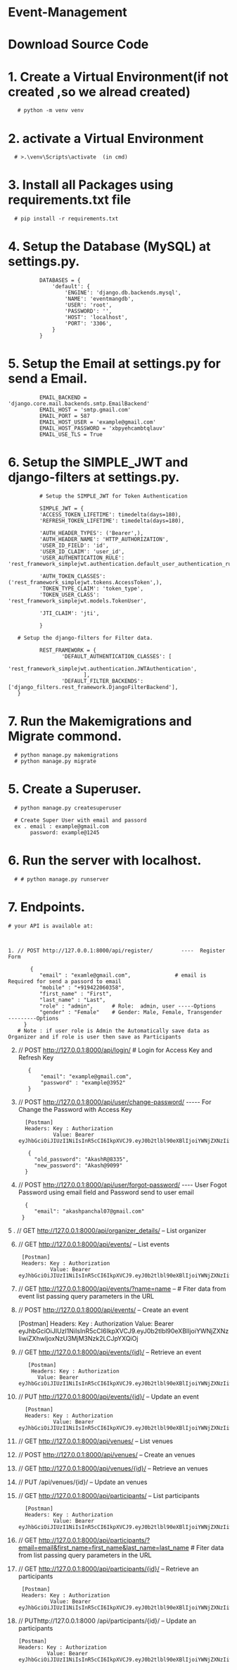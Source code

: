 # Event-Management

# Download Source Code
# 1. Create a Virtual Environment(if not created ,so we alread created)
       # python -m venv venv

# 2. activate a Virtual Environment 
      # >.\venv\Scripts\activate  (in cmd)

# 3. Install all Packages using requirements.txt file
      # pip install -r requirements.txt
      
# 4. Setup the Database (MySQL) at settings.py.

              DATABASES = {
                  'default': {
                      'ENGINE': 'django.db.backends.mysql',
                      'NAME': 'eventmangdb',
                      'USER': 'root',
                      'PASSWORD': '',
                      'HOST': 'localhost',
                      'PORT': '3306',
                  }
              }

# 5. Setup the Email at settings.py for send a Email.

              EMAIL_BACKEND = 'django.core.mail.backends.smtp.EmailBackend'
              EMAIL_HOST = 'smtp.gmail.com'
              EMAIL_PORT = 587
              EMAIL_HOST_USER = 'example@gmail.com'
              EMAIL_HOST_PASSWORD = 'xbpyehcambtqlauv'
              EMAIL_USE_TLS = True


# 6. Setup the SIMPLE_JWT and django-filters at settings.py.

              # Setup the SIMPLE_JWT for Token Authentication
              
              SIMPLE_JWT = {
              'ACCESS_TOKEN_LIFETIME': timedelta(days=180),
              'REFRESH_TOKEN_LIFETIME': timedelta(days=180),

              'AUTH_HEADER_TYPES': ('Bearer',),
              'AUTH_HEADER_NAME': 'HTTP_AUTHORIZATION',
              'USER_ID_FIELD': 'id',
              'USER_ID_CLAIM': 'user_id',
              'USER_AUTHENTICATION_RULE': 'rest_framework_simplejwt.authentication.default_user_authentication_rule',
              
              'AUTH_TOKEN_CLASSES': ('rest_framework_simplejwt.tokens.AccessToken',),
              'TOKEN_TYPE_CLAIM': 'token_type',
              'TOKEN_USER_CLASS': 'rest_framework_simplejwt.models.TokenUser',
              
              'JTI_CLAIM': 'jti',

              }

       # Setup the django-filters for Filter data.

              REST_FRAMEWORK = {
                     'DEFAULT_AUTHENTICATION_CLASSES': [
                            'rest_framework_simplejwt.authentication.JWTAuthentication',
                            ],
                     'DEFAULT_FILTER_BACKENDS': ['django_filters.rest_framework.DjangoFilterBackend'],
       }
       
# 7. Run the Makemigrations and Migrate commond.
      # python manage.py makemigrations
      # python manage.py migrate
      
# 5. Create a Superuser.
      # python manage.py createsuperuser

      # Create Super User with email and passord
      ex . email : example@gmail.com
           password: example@1245

# 6. Run the server with localhost.
      # # python manage.py runserver

# 7. Endpoints.

    # your API is available at:



    1. // POST http://127.0.0.1:8000/api/register/         ----  Register Form

           {
              "email" : "examle@gmail.com",              # email is Required for send a passord to email
              "mobile" : "+919422060358",
              "first_name" : "First",
              "last_name" : "Last",
              "role" : "admin",      # Role:  admin, user -----Options
              "gender" : "Female"    # Gender: Male, Female, Transgender     ---------Options
         }
       # Note : if user role is Admin the Automatically save data as Organizer and if role is user then save as Participants

   2.  // POST   http://127.0.0.1:8000/api/login/      # Login for Access Key and Refresh Key

              {
                  "email": "example@gmail.com",
                  "password" : "example@3952"
              }

              
  3.  // POST http://127.0.0.1:8000/api/user/change-password/     ----- For Change the Password with Access Key

            [Postman]
            Headers: Key : Authorization
                     Value: Bearer eyJhbGciOiJIUzI1NiIsInR5cCI6IkpXVCJ9.eyJ0b2tlbl90eXBlIjoiYWNjZXNzIiwiZXhwIjoxNzU3MjM3Nzk2LCJpYXQiOj

             {
               "old_password": "AkashR@8335",
               "new_password": "Akash@9099"
            }

 4.  // POST http://127.0.0.1:8000/api/user/forgot-password/       ---- User Fogot Password using email field and Password send to user email

           {
              "email": "akashpanchal07@gmail.com"
          }
          
5 . // GET http://127.0.0.1:8000/api/organizer_details/ – List organizer
       
6. // GET http://127.0.0.1:8000/api/events/ – List events
     
        [Postman]
        Headers: Key : Authorization
                 Value: Bearer eyJhbGciOiJIUzI1NiIsInR5cCI6IkpXVCJ9.eyJ0b2tlbl90eXBlIjoiYWNjZXNzIiwiZXhwIjoxNzU3MjM3Nzk2LCJpYXQiOj
     
7.   // GET http://127.0.0.1:8000/api/events/?name=name         – # Fiter data from event list passing query parameters in the URL
     
8.  // POST http://127.0.0.1:8000/api/events/ – Create an event

     [Postman]
     Headers: Key : Authorization
              Value: Bearer eyJhbGciOiJIUzI1NiIsInR5cCI6IkpXVCJ9.eyJ0b2tlbl90eXBlIjoiYWNjZXNzIiwiZXhwIjoxNzU3MjM3Nzk2LCJpYXQiOj
                     
9.  // GET http://127.0.0.1:8000/api/events/{id}/ – Retrieve an event

           [Postman]
            Headers: Key : Authorization
              Value: Bearer eyJhbGciOiJIUzI1NiIsInR5cCI6IkpXVCJ9.eyJ0b2tlbl90eXBlIjoiYWNjZXNzIiwiZXhwIjoxNzU3MjM3Nzk2LCJpYXQiOj
              
10.  // PUT http://127.0.0.1:8000/api/events/{id}/ – Update an event

           [Postman]
           Headers: Key : Authorization
                    Value: Bearer eyJhbGciOiJIUzI1NiIsInR5cCI6IkpXVCJ9.eyJ0b2tlbl90eXBlIjoiYWNjZXNzIiwiZXhwIjoxNzU3MjM3Nzk2LCJpYXQiOj

11.  // GET http://127.0.0.1:8000/api/venues/ – List venues

      
12.  // POST http://127.0.0.1:8000/api/venues/ – Create an venues

13.  // GET http://127.0.0.1:8000/api/venues/{id}/ – Retrieve an venues
     
14.  // PUT /api/venues/{id}/ – Update an venues     
      
       
15.  // GET http://127.0.0.1:8000/api/participants/ – List participants

           [Postman]
           Headers: Key : Authorization
                    Value: Bearer eyJhbGciOiJIUzI1NiIsInR5cCI6IkpXVCJ9.eyJ0b2tlbl90eXBlIjoiYWNjZXNzIiwiZXhwIjoxNzU3MjM3Nzk2LCJpYXQiOj
        
    
16.  // GET http://127.0.0.1:8000/api/participants/?email=email&first_name=first_name&last_name=last_name       # Fiter data from list passing query parameters in the URL
           
17.  // GET http://127.0.0.1:8000/api/participants/{id}/ – Retrieve an participants

          [Postman]
          Headers: Key : Authorization
                   Value: Bearer eyJhbGciOiJIUzI1NiIsInR5cCI6IkpXVCJ9.eyJ0b2tlbl90eXBlIjoiYWNjZXNzIiwiZXhwIjoxNzU3MjM3Nzk2LCJpYXQiOj
                
 18.  // PUThttp://127.0.0.1:8000 /api/participants/{id}/ – Update an participants
       
          [Postman]
          Headers: Key : Authorization
                   Value: Bearer eyJhbGciOiJIUzI1NiIsInR5cCI6IkpXVCJ9.eyJ0b2tlbl90eXBlIjoiYWNjZXNzIiwiZXhwIjoxNzU3MjM3Nzk2LCJpYXQiOj
    

    
